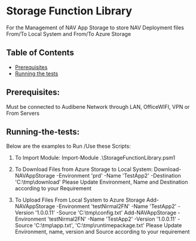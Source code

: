 # Storage Function Library
For the Management of NAV App Storage to store NAV Deployment files From/To Local System and From/To Azure Storage

## Table of Contents

* [Prerequisites](#Prerequisites)
* [Running the tests](#Running-the-tests)

## Prerequisites:
Must be connected to Audibene Network through LAN, OfficeWIFI, VPN or From Servers

## Running-the-tests:

Below are the examples to Run /Use these Scripts:
1. To Import Module:
Import-Module .\StorageFunctionLibrary.psm1

2. To Download Files from Azure Storage to Local System:
Download-NAVAppStorage -Environment 'prd' -Name 'TestApp2' -Destination 'C:\tmp\download\'
Please Update Environment, Name and Destination according to your Requirement

3. To Upload Files From Local System to Azure Storage
Add-NAVAppStorage -Environment 'testNirmal2FN' -Name 'TestApp2' -Version '1.0.0.11' -Source 'C:\tmp\config.txt'
Add-NAVAppStorage -Environment 'testNirmal2FN' -Name 'TestApp2' -Version '1.0.0.11' -Source 'C:\tmp\app.txt', 'C:\tmp\runtimepackage.txt'
Please Update Environment, name, version and Source according to your requirement
